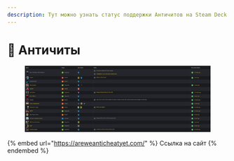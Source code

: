 ```yaml
---
description: Тут можно узнать статус поддержки Античитов на Steam Deck
---
```


# 💊 Античиты

<figure><img src="../.gitbook/assets/Снимок экрана от 2023-10-27 09-35-36.png" alt=""><figcaption></figcaption></figure>

{% embed url="https://areweanticheatyet.com/" %}
Ссылка на сайт
{% endembed %}
